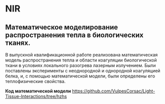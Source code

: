 # NIR
## Математическое моделирование распространения тепла в биологических тканях.
В выпускной квалификационной работе реализована математическая модель распространения тепла и области коагуляции биологической ткани в условиях локального разогрева лазерным излучением. Были поставлены эксперименты с неоднородной и однородной коагуляцией белка, и, с помощью математической модели, были определены его теплофизические свойства.

**Код математической модели** https://github.com/VulpesCorsac/Light-Tissue-Interactions/tree/hzhs
 
